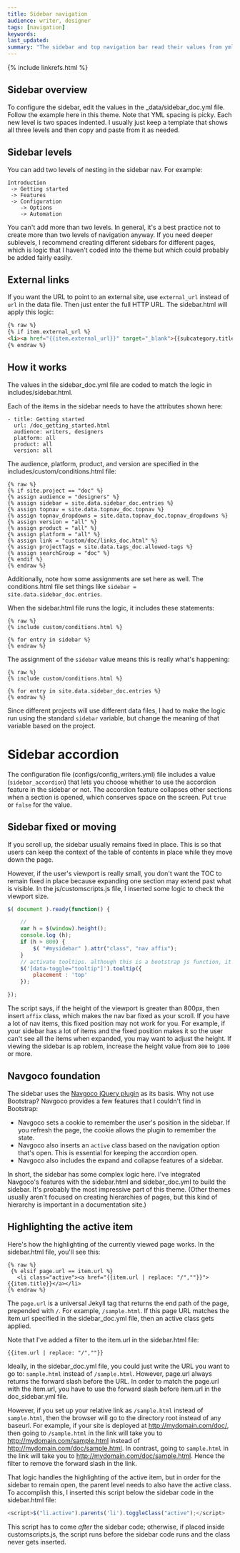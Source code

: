 ```yaml
---
title: Sidebar navigation
audience: writer, designer
tags: [navigation]
keywords: 
last_updated: 
summary: "The sidebar and top navigation bar read their values from yml files. The navigation components are one of the most unique parts of this theme, since the navigation components are only included if they meet all of the product, audience, version, etc., values as specified in the project settings."
---
```

{% include linkrefs.html %} 

## Sidebar overview

To configure the sidebar, edit the values in the \_data/sidebar_doc.yml file. Follow the example here in this theme. Note that YML spacing is picky. Each new level is two spaces indented. I usually just keep a template that shows all three levels and then copy and paste from it as needed. 

## Sidebar levels

You can add two levels of nesting in the sidebar nav. For example: 

```
Introduction
 -> Getting started
 -> Features
 -> Configuration 
	-> Options
	-> Automation
```

You can't add more than two levels. In general, it's a best practice not to create more than two levels of navigation anyway. If you need deeper sublevels, I recommend creating different sidebars for different pages, which is logic that I haven't coded into the theme but which could probably be added fairly easily.

## External links

If you want the URL to point to an external site, use `external_url` instead of `url` in the data file. Then just enter the full HTTP URL. The sidebar.html will apply this logic:

```html
{% raw %}
{% if item.external_url %}
<li><a href="{{item.external_url}}" target="_blank">{{subcategory.title}}</a></li>
{% endraw %}
```             

## How it works
The values in the sidebar_doc.yml file are coded to match the logic in includes/sidebar.html. 

Each of the items in the sidebar needs to have the attributes shown here:

```
- title: Getting started
  url: /doc_getting_started.html
  audience: writers, designers
  platform: all
  product: all
  version: all
```

The audience, platform, product, and version are specified in the includes/custom/conditions.html file:

```
{% raw %}
{% if site.project == "doc" %}
{% assign audience = "designers" %}
{% assign sidebar = site.data.sidebar_doc.entries %}
{% assign topnav = site.data.topnav_doc.topnav %}
{% assign topnav_dropdowns = site.data.topnav_doc.topnav_dropdowns %}
{% assign version = "all" %}
{% assign product = "all" %}
{% assign platform = "all" %}
{% assign link = "custom/doc/links_doc.html" %}
{% assign projectTags = site.data.tags_doc.allowed-tags %}
{% assign searchGroup = "doc" %}
{% endif %}
{% endraw %}
```

Additionally, note how some assignments are set here as well. The conditions.html file set things like `sidebar = site.data.sidebar_doc.entries`. 

When the sidebar.html file runs the logic, it includes these statements: 

```
{% raw %}
{% include custom/conditions.html %}

{% for entry in sidebar %}
{% endraw %}
```

The assignment of the `sidebar` value means this is really what's happening: 


```
{% raw %}
{% include custom/conditions.html %}

{% for entry in site.data.sidebar_doc.entries %}
{% endraw %}
```

Since different projects will use different data files, I had to make the logic run using the standard `sidebar` variable, but change the meaning of that variable based on the project.

# Sidebar accordion
The configuration file (configs/config_writers.yml) file includes a value (`sidebar_accordion`) that lets you choose whether to use the accordion feature in the sidebar or not. The accordion feature collapses other sections when a section is opened, which conserves space on the screen. Put `true` or `false` for the value.

## Sidebar fixed or moving

If you scroll up, the sidebar usually remains fixed in place. This is so that users can keep the context of the table of contents in place while they move down the page.

However, if the user's viewport is really small, you don't want the TOC to remain fixed in place because expanding one section may extend past what is visible. In the js/customscripts.js file, I inserted some logic to check the viewport size. 

```js
$( document ).ready(function() {

    //
    var h = $(window).height();
    console.log (h);
    if (h > 800) {
        $( "#mysidebar" ).attr("class", "nav affix");
    }
    // activate tooltips. although this is a bootstrap js function, it must be activated this way in your theme.
    $('[data-toggle="tooltip"]').tooltip({
        placement : 'top'
    });

});
```

The script says, if the height of the viewport is greater than 800px, then insert `affix` class, which makes the nav bar fixed as your scroll. If you have a lot of nav items, this fixed position may not work for you. For example, if your sidebar has a lot of items and the fixed position makes it so the user can't see all the items when expanded, you may want to adjust the height. If viewing the sidebar is ap roblem, increase the height value from `800` to `1000` or more.       

## Navgoco foundation

The sidebar uses the [Navgoco jQuery plugin](https://github.com/tefra/navgoco) as its basis. Why not use Bootstrap? Navgoco provides a few features that I couldn't find in Bootstrap:

* Navgoco sets a cookie to remember the user's position in the sidebar. If you refresh the page, the cookie allows the plugin to remember the state.
* Navgoco also inserts an `active` class based on the navigation option that's open. This is essential for keeping the accordion open. 
* Navgoco also includes the expand and collapse features of a sidebar. 

In short, the sidebar has some complex logic here. I've integrated Navgoco's features with the sidebar.html and sidebar_doc.yml to build the sidebar. It's probably the most impressive part of this theme. (Other themes usually aren't focused on creating hierarchies of pages, but this kind of hierarchy is important in a documentation site.)

## Highlighting the active item

Here's how the highlighting of the currently viewed page works. In the sidebar.html file, you'll see this:

```
{% raw %}
 {% elsif page.url == item.url %}
   <li class="active"><a href="{{item.url | replace: "/",""}}">{{item.title}}</a></li>
{% endraw %}
```
                   
The `page.url` is a universal Jekyll tag that returns the end path of the page, prepended with `/`. For example, `/sample.html`. If this page URL matches the item.url specified in the sidebar_doc.yml file, then an active class gets applied. 

Note that I've added a filter to the item.url in the sidebar.html file: 

```
{{item.url | replace: "/",""}}
```

Ideally, in the sidebar_doc.yml file, you could just write the URL you want to go to: `sample.html` instead of `/sample.html`. However, page.url always returns the forward slash before the URL. In order to match the page.url with the item.url, you have to use the forward slash before item.url in the doc_sidebar.yml file. 

However, if you set up your relative link as `/sample.html` instead of `sample.html`, then the browser will go to the directory root instead of any baseurl. For example, if your site is deployed at http://mydomain.com/doc/, then going to `/sample.html` in the link will take you to http://mydomain.com/sample.html instead of http://mydomain.com/doc/sample.html. In contrast, going to `sample.html` in the link will take you to http://mydomain.com/doc/sample.html. Hence the filter to remove the forward slash in the link.

That logic handles the highlighting of the active item, but in order for the sidebar to remain open, the parent level needs to also have the active class. To accomplish this, I inserted this script below the sidebar code in the sidebar.html file:

```js
<script>$("li.active").parents('li').toggleClass("active");</script>
```

This script has to come *after* the sidebar code; otherwise, if placed inside customscripts.js, the script runs before the sidebar code runs and the class never gets inserted.


